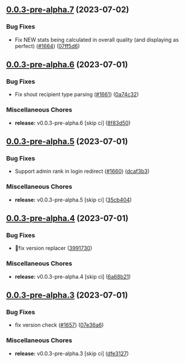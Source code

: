 ## [0.0.3-pre-alpha.7](https://github.com/Wynntils/Artemis/compare/v0.0.3-pre-alpha.6...v0.0.3-pre-alpha.7) (2023-07-02)


### Bug Fixes

* Fix NEW stats being calculated in overall quality (and displaying as perfect) ([#1664](https://github.com/Wynntils/Artemis/issues/1664)) ([07ff5d6](https://github.com/Wynntils/Artemis/commit/07ff5d69041319d8e011d2d52c5379f527f1d51d))

## [0.0.3-pre-alpha.6](https://github.com/Wynntils/Artemis/compare/v0.0.3-pre-alpha.5...v0.0.3-pre-alpha.6) (2023-07-01)


### Bug Fixes

* Fix shout recipient type parsing ([#1661](https://github.com/Wynntils/Artemis/issues/1661)) ([0a74c32](https://github.com/Wynntils/Artemis/commit/0a74c324226e4fee6c6dcfa9996814bdb60a2bae))


### Miscellaneous Chores

* **release:** v0.0.3-pre-alpha.6 [skip ci] ([8f83d50](https://github.com/Wynntils/Artemis/commit/8f83d50c602477ef6bb2e4960964f42e8d76ba85))

## [0.0.3-pre-alpha.5](https://github.com/Wynntils/Artemis/compare/v0.0.3-pre-alpha.4...v0.0.3-pre-alpha.5) (2023-07-01)


### Bug Fixes

* Support admin rank in login redirect ([#1660](https://github.com/Wynntils/Artemis/issues/1660)) ([dcaf3b3](https://github.com/Wynntils/Artemis/commit/dcaf3b3d3d503d45758f2c29549dba31a7ac901f))


### Miscellaneous Chores

* **release:** v0.0.3-pre-alpha.5 [skip ci] ([35cb404](https://github.com/Wynntils/Artemis/commit/35cb404ab9999b2e7c3b99df8fa0e217766f920f))

## [0.0.3-pre-alpha.4](https://github.com/Wynntils/Artemis/compare/v0.0.3-pre-alpha.3...v0.0.3-pre-alpha.4) (2023-07-01)


### Bug Fixes

* 💚fix version replacer ([3991730](https://github.com/Wynntils/Artemis/commit/39917302a1da0ad9731c36024258dcb35d7985f6))


### Miscellaneous Chores

* **release:** v0.0.3-pre-alpha.4 [skip ci] ([6a68b21](https://github.com/Wynntils/Artemis/commit/6a68b211b5aa4bf5eecb17806228d9301eb7132e))

## [0.0.3-pre-alpha.3](https://github.com/Wynntils/Artemis/compare/v0.0.3-pre-alpha.2...v0.0.3-pre-alpha.3) (2023-07-01)


### Bug Fixes

* fix version check ([#1657](https://github.com/Wynntils/Artemis/issues/1657)) ([07e36a6](https://github.com/Wynntils/Artemis/commit/07e36a6ee056bdf7a2ee900bc5b7f5dd9f692317))


### Miscellaneous Chores

* **release:** v0.0.3-pre-alpha.3 [skip ci] ([dfe3127](https://github.com/Wynntils/Artemis/commit/dfe3127ac34ee0b7b139eb2f9de77e6b3786ccc0))

